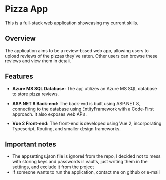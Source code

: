 # Pizza App

This is a full-stack web application showcasing my current skills.

## Overview

The application aims to be a review-based web app, allowing users to upload reviews of the pizzas they've eaten. Other users can browse these reviews and view them in detail.

## Features

- **Azure MS SQL Database:** The app utilizes an Azure MS SQL database to store pizza reviews.

- **ASP.NET 8 Back-end:** The back-end is built using ASP.NET 8, connecting to the database using EntityFramework with a Code-First approach. It also exposes web APIs.

- **Vue 2 Front-end:** The front-end is developed using Vue 2, incorporating Typescript, Routing, and smaller design frameworks.

## Important notes
- The appsettings.json file is ignored from the repo, I decided not to mess with storing keys and passwords in vaults, just writing them in the settings, and exclude it from the project
- If someone wants to run the application, contact me on github or e-mail

